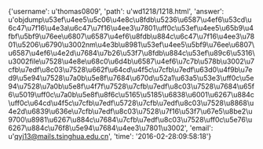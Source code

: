 {'username': u'thomas0809', 'path': u'wd1218/1218.html', 'answer': u'objdump\u53ef\u4ee5\u5c06\u4e8c\u8fdb\u5236\u6587\u4ef6\u53cd\u6c47\u7f16\u4e3a\u6c47\u7f16\u4ee3\u7801\uff0c\u53ef\u4ee5\u65b9\u4fbf\u5bf9\u76ee\u6807\u6587\u4ef6\u8fdb\u884c\u6c47\u7f16\u4ee3\u7801\u5206\u6790\u3002nm\u4e3b\u8981\u53ef\u4ee5\u5bf9\u76ee\u6807\u6587\u4ef6\u4e2d\u7684\u7b26\u53f7\u8fdb\u884c\u53ef\u89c6\u5316\u3002file\u7528\u4e8e\u68c0\u6d4b\u6587\u4ef6\u7c7b\u578b\u3002\u7cfb\u7edf\u8c03\u7528\u662f\u64cd\u4f5c\u7cfb\u7edf\u63d0\u4f9b\u7ed9\u5e94\u7528\u7a0b\u5e8f\u7684\u670d\u52a1\u63a5\u53e3\uff0c\u5e94\u7528\u7a0b\u5e8f\u4f7f\u7528\u7cfb\u7edf\u8c03\u7528\u7684\u65f6\u5019\uff0c\u7a0b\u5e8f\u8f6c\u5165\u5185\u6838\u6001\u6267\u884c\uff0c\u64cd\u4f5c\u7cfb\u7edf\u5728\u7cfb\u7edf\u8c03\u7528\u8868\u4e2d\u6839\u636e\u7cfb\u7edf\u8c03\u7528\u7f16\u53f7\u67e5\u8be2\u9700\u8981\u6267\u884c\u7684\u7cfb\u7edf\u8c03\u7528\uff0c\u5e76\u6267\u884c\u76f8\u5e94\u7684\u4ee3\u7801\u3002', 'email': u'qyj13@mails.tsinghua.edu.cn', 'time': '2016-02-28:09:58:18'}
